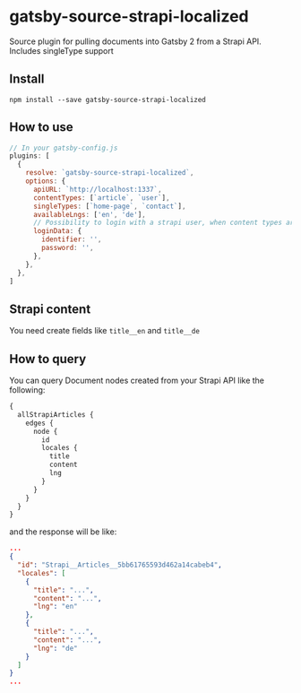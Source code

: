 # gatsby-source-strapi-localized

Source plugin for pulling documents into Gatsby 2 from a Strapi API.
Includes singleType support

## Install

`npm install --save gatsby-source-strapi-localized`

## How to use

```javascript
// In your gatsby-config.js
plugins: [
  {
    resolve: `gatsby-source-strapi-localized`,
    options: {
      apiURL: `http://localhost:1337`,
      contentTypes: [`article`, `user`],
      singleTypes: [`home-page`, `contact`],
      availableLngs: ['en', 'de'],
      // Possibility to login with a strapi user, when content types are not publically available (optional).
      loginData: {
        identifier: '',
        password: '',
      },
    },
  },
]
```

## Strapi content
You need create fields like `title__en` and `title__de`

## How to query

You can query Document nodes created from your Strapi API like the following:

```graphql
{
  allStrapiArticles {
    edges {
      node {
        id
        locales {
          title
          content
          lng
        }
      }
    }
  }
}
```

and the response will be like:

```json
...
{
  "id": "Strapi__Articles__5bb61765593d462a14cabeb4",
  "locales": [
    {
      "title": "...",
      "content": "...",
      "lng": "en"
    },
    {
      "title": "...",
      "content": "...",
      "lng": "de"
    }
  ]
}
...
```
